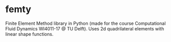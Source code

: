 # femty

Finite Element Method library in Python (made for the course Computational Fluid Dynamics
WI4011-17 @ TU Delft).
Uses 2d quadrilateral elements with linear shape functions.
